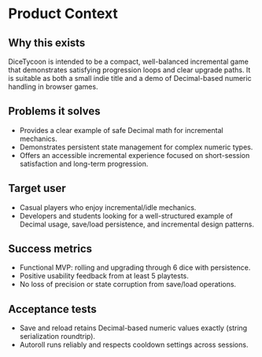 # Product Context

## Why this exists

DiceTycoon is intended to be a compact, well-balanced incremental game that demonstrates satisfying progression loops and clear upgrade paths. It is suitable as both a small indie title and a demo of Decimal-based numeric handling in browser games.

## Problems it solves

- Provides a clear example of safe Decimal math for incremental mechanics.
- Demonstrates persistent state management for complex numeric types.
- Offers an accessible incremental experience focused on short-session satisfaction and long-term progression.

## Target user

- Casual players who enjoy incremental/idle mechanics.
- Developers and students looking for a well-structured example of Decimal usage, save/load persistence, and incremental design patterns.

## Success metrics

- Functional MVP: rolling and upgrading through 6 dice with persistence.
- Positive usability feedback from at least 5 playtests.
- No loss of precision or state corruption from save/load operations.

## Acceptance tests

- Save and reload retains Decimal-based numeric values exactly (string serialization roundtrip).
- Autoroll runs reliably and respects cooldown settings across sessions.
